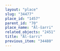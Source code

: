 ```yaml
---
layout: "place"
slug: "34477"
place_id: "1457"
parent_id: "70"
place_name: "Āl-šarri"
related_objects: "2451"
title: "Āl-šarri"
previous_item: "34480"
---
```

